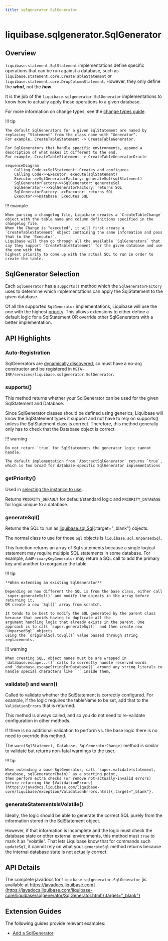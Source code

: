 ```yaml
---
title: sqlgenerator.SqlGenerator
---
```


# liquibase.sqlgenerator.SqlGenerator

## Overview

`liquibase.statement.SqlStatement` implementations define specific operations that can be run against a database, such as 
`liquibase.statement.core.CreateTableStatement` or `liquibase.statement.core.DropColumnStatement`. 
However, they only define the **_what_**, not the **_how_**. 

It is the job of the `liquibase.sqlgenerator.SqlGenerator` implementations to know how to actually apply those operations to a given database.

For more information on change types, see the [change types guide](change-change.md).

!!! tip

    The default SqlGenerators for a given SqlStatement are named by replacing "Statement" from the class name with "Generator".
    For example, CreateTableStatement -> CreateTableGenerator.

    For SqlGenerators that handle specific environments, append a description of what makes it different to the end.
    For example, CreateTableStatement -> CreateTableGeneratorOracle

```mermaid
sequenceDiagram
    Calling Code->>SqlStatement: Creates and configures
    Calling Code->>Executor: execute(sqlStatement)
    Executor->>SqlGeneratorFactory: generateSql(sqlStatement)
    SqlGeneratorFactory->>SqlGenerator: generateSql
    SqlGenerator-->>SqlGeneratorFactory: returns SQL
    SqlGeneratorFactory-->>Executor: returns SQL
    Executor->>Database: Executes SQL
```

!!! example

    When parsing a changelog file, Liquibase creates a `CreateTableChange` object with the table name and column definitions specified in the changelog file.
    When the Change is "executed", it will first create a `CreateTableStatement` object containing the same information and pass that to the `Executor`. 
    Liquibase will then go through all the available `SqlGenerators` that say they support `CreateTableStatement` for the given database and use the one with the
    highest priority to come up with the actual SQL to run in order to create the table.


## SqlGenerator Selection

Each `SqlGenerator` has a `supports()` method which the `SqlGeneratorFactory` uses to determine which implementations can apply the SqlStatement to the given database.

Of all the supported `SqlGenerator` implementations, Liquibase will use the one with the highest [priority](../architecture/service-discovery.md).
This allows extensions to either define a default logic for a SqlStatement OR override other SqlGenerators with a better implementation.

## API Highlights

### Auto-Registration

SqlGenerators are [dynamically discovered](../architecture/service-discovery.md), so must have a no-arg constructor and be registered in `META-INF/services/liquibase.sqlgenerator.SqlGenerator`.

### supports()

This method returns whether your SqlGenerator can be used for the given SqlStatement and Database.

Since SqlGenerator classes should be defined using generics, Liquibase will know the SqlStatement types it support and not have to rely on supports() unless the SqlStatement class is correct.
Therefore, this method generally only has to check that the Database object is correct.

!!! warning

    Do not return `true` for SqlStatements the generator logic cannot handle. 

    The default implementation from `AbstractSqlGenerator` returns `true`, which is too broad for database-specific SqlGenerator implementations

### getPriority()

Used in [selecting the instance to use](#sqlgenerator-selection).

Returns `PRIORITY_DEFAULT` for default/standard logic and `PRIORITY_DATABASE` for logic unique to a database.

### generateSql()

Returns the SQL to run as [liquibase.sql.Sql](https://javadocs.liquibase.com/liquibase-core/liquibase/sql/Sql.html){:target="_blank"} objects.

The normal class to use for those `Sql` objects is `liquibase.sql.UnparsedSql`.

This function returns an array of Sql statements because a single logical statement may require multiple SQL statements in some database.
For example, `AddPrimaryKeyGenerator` may return a SQL call to add the primary key and another to reorganize the table.

!!! tip

    **When extending an existing SqlGenerator**

    Depending on how different the SQL is from the base class, either call `super.generateSql()` and modify the objects in the array before returning it, 
    OR create a new `Sql[]` array from scratch. 

    It tends to be best to modify the SQL generated by the parent class because that avoids having to duplicate all the
    argument handling logic that already exists in the parent. One approach is to call `super.generateSql()` and then create new `UnparsedSql` objects 
    using the `originalSql.toSql()` value passed through string replacements. 

!!! warning

    When creating SQL, object names must be are wrapped in `database.escape...()` calls to correctly handle reserved words 
    and `database.escapeStringForDatabase()` around any string literals to handle special characters like `'` inside them.  

### validate() and warn()

Called to validate whether the SqlStatement is correctly configured. For example, if the logic requires the tableName to be set, add that to the `ValidationErrors` that is returned.

This method is always called, and so you do not need to re-validate configuration in other methods.

If there is no additional validation to perform vs. the base logic there is no need to override this method.

The `warn(SqlStatement, Database, SqlGeneratorChange)` method is similar to validate but returns non-fatal warnings to the user.

!!! tip

    When extending a base SqlGenerator, call `super.validate(statement, database, sqlGeneratorChain)` as a starting point, 
    then perform extra checks (or remove not-actually-invalid errors) before returning the [ValidationErrors](https://javadocs.liquibase.com/liquibase-core/liquibase/exception/ValidationErrors.html){:target="_blank"}.

### generateStatementsIsVolatile()

Ideally, the logic should be able to generate the correct SQL purely from the information stored in the SqlStatement object.

However, if that information is incomplete and the logic must check the database state or other external environments, this method must `true` to mark it as "volatile".
That lets Liquibase know that for commands such `updateSql`, it cannot rely on what your `generateSql` method returns because the internal database state is not actually correct.

## API Details

The complete javadocs for `liquibase.sqlgenerator.SqlGenerator` [is available at https://javadocs.liquibase.com](https://javadocs.liquibase.com/liquibase-core/liquibase/sqlgenerator/SqlGenerator.html){:target="_blank"}

## Extension Guides

The following guides provide relevant examples:

- [Add a SqlGenerator](../../extensions-integrations/extension-guides/add-a-sql-generator.md)